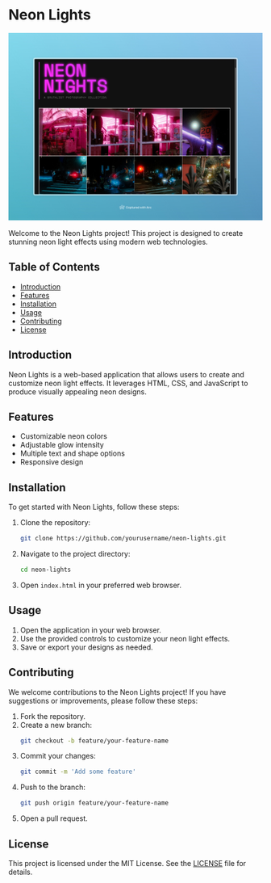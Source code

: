 # Neon Lights

![alt text](<NEON BRUTALISM.jpeg>)

Welcome to the Neon Lights project! This project is designed to create stunning neon light effects using modern web technologies.

## Table of Contents

- [Introduction](#introduction)
- [Features](#features)
- [Installation](#installation)
- [Usage](#usage)
- [Contributing](#contributing)
- [License](#license)

## Introduction

Neon Lights is a web-based application that allows users to create and customize neon light effects. It leverages HTML, CSS, and JavaScript to produce visually appealing neon designs.

## Features

- Customizable neon colors
- Adjustable glow intensity
- Multiple text and shape options
- Responsive design

## Installation

To get started with Neon Lights, follow these steps:

1. Clone the repository:
   ```bash
   git clone https://github.com/yourusername/neon-lights.git
   ```
2. Navigate to the project directory:
   ```bash
   cd neon-lights
   ```
3. Open `index.html` in your preferred web browser.

## Usage

1. Open the application in your web browser.
2. Use the provided controls to customize your neon light effects.
3. Save or export your designs as needed.

## Contributing

We welcome contributions to the Neon Lights project! If you have suggestions or improvements, please follow these steps:

1. Fork the repository.
2. Create a new branch:
   ```bash
   git checkout -b feature/your-feature-name
   ```
3. Commit your changes:
   ```bash
   git commit -m 'Add some feature'
   ```
4. Push to the branch:
   ```bash
   git push origin feature/your-feature-name
   ```
5. Open a pull request.

## License

This project is licensed under the MIT License. See the [LICENSE](LICENSE) file for details.
